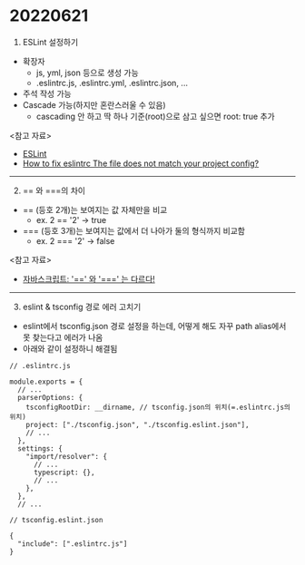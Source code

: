 # 20220621

1. ESLint 설정하기

- 확장자
  - js, yml, json 등으로 생성 가능
  - .eslintrc.js, .eslintrc.yml, .eslintrc.json, ...
- 주석 작성 가능
- Cascade 가능(하지만 혼란스러울 수 있음)
  - cascading 안 하고 딱 하나 기준(root)으로 삼고 싶으면 root: true 추가

<참고 자료>

- [ESLint](https://eslint.org/)
- [How to fix eslintrc The file does not match your project config?](https://stackoverflow.com/questions/63118405/how-to-fix-eslintrc-the-file-does-not-match-your-project-config)

---

2. == 와 ===의 차이

- == (등호 2개)는 보여지는 값 자체만을 비교
  - ex. 2 == '2' -> true
- === (등호 3개)는 보여지는 값에서 더 나아가 둘의 형식까지 비교함
  - ex. 2 === '2' -> false

<참고 자료>

- [자바스크립트: '==' 와 '===' 는 다르다!](https://velog.io/@filoscoder/-%EC%99%80-%EC%9D%98-%EC%B0%A8%EC%9D%B4-oak1091tes)

---

3. eslint & tsconfig 경로 에러 고치기

- eslint에서 tsconfig.json 경로 설정을 하는데, 어떻게 해도 자꾸 path alias에서 못 찾는다고 에러가 나옴
- 아래와 같이 설정하니 해결됨

```
// .eslintrc.js

module.exports = {
  // ...
  parserOptions: {
    tsconfigRootDir: __dirname, // tsconfig.json의 위치(=.eslintrc.js의 위치)
    project: ["./tsconfig.json", "./tsconfig.eslint.json"],
    // ...
  },
  settings: {
    "import/resolver": {
      // ...
      typescript: {},
      // ...
    },
  },
  // ...
```

```
// tsconfig.eslint.json

{
  "include": [".eslintrc.js"]
}
```
